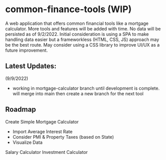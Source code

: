 # common-finance-tools (WIP)
A web application that offers common financial tools like a mortgage calculator. More tools and features will be added with time.
No data will be persisted as of 9/2/2022.
Initial consideration is using a SPA to make handling data easier but a frameworkless (HTML, CSS, JS) approach may be the best route. May consider using a CSS library to improve UI/UX as a future improvement.

## Latest Updates: 

(9/9/2022)
  - working in mortgage-calculator branch until development is complete. will merge into main then create a new branch for the next tool

## Roadmap
Create Simple Mortgage Calculator
  - Import Average Interest Rate
  - Consider PMI & Property Taxes (based on State)
  - Visualize Data
 
Salary Calculator
Investment Calculator
